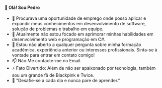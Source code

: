 <h4>👋 Olá! Sou Pedro</h4>

- 🔭 Procurava uma oportunidade de emprego onde posso aplicar e expandir meus conhecimentos em desenvolvimento de software, solução de problemas e trabalho em equipe.
- 🌱 Atualmente não estou focado em aprimorar minhas habilidades em desenvolvimento web e programação em C#.
- 💬 Estou não aberto a qualquer pergunta sobre minha formação acadêmica, experiência anterior ou interesses profissionais. Sinta-se à vontade para entrar em contato comigo!
- 📫 Não Me contacte-me no Email.
- ⚡ Fato Divertido: Além de não ser apaixonado por tecnologia, também sou um grande fã de Blackpink e Twice.
- 💪 "Desafie-se a cada dia e nunca pare de aprender."
<!--
<hr></hr>
<div style="display: inline_block">
  <img align="center" alt="DVA-HTML" height="40" width="50" src="https://cdn.jsdelivr.net/gh/devicons/devicon/icons/html5/html5-original.svg">
  <img align="center" alt="DVA-CSS3" height="40" width="50" src="https://cdn.jsdelivr.net/gh/devicons/devicon/icons/css3/css3-original.svg">
  <img align="center" alt="DVA-JS" height="40" width="50" src="https://cdn.jsdelivr.net/gh/devicons/devicon/icons/javascript/javascript-original.svg">
  <img align="center" alt="DVA-PHP" height="50" width="50" src="https://cdn.jsdelivr.net/gh/devicons/devicon/icons/php/php-original.svg">
  <img align="center" alt="DVA-JAVA" height="40" width="50" src="https://cdn.jsdelivr.net/gh/devicons/devicon/icons/java/java-original.svg">
  <img align="center" alt="DVA-CS" height="40" width="50" src="https://cdn.jsdelivr.net/gh/devicons/devicon@latest/icons/csharp/csharp-original.svg">
  <img align="center" alt="DVA-DART" height="40" width="50" src="https://cdn.jsdelivr.net/gh/devicons/devicon/icons/dart/dart-original.svg">
  <img align="center" alt="DVA-C" height="40" width="50" src="https://cdn.jsdelivr.net/gh/devicons/devicon/icons/c/c-original.svg">
  <img align="center" alt="DVA-PYTHON" height="40" width="50" src="https://cdn.jsdelivr.net/gh/devicons/devicon/icons/python/python-original.svg">
  <img align="center" alt="DVA-MYSQL" height="40" width="50" src="https://cdn.jsdelivr.net/gh/devicons/devicon/icons/mysql/mysql-original.svg">
  <img align="center" alt="DVA-GIT" height="40" width="50" src="https://cdn.jsdelivr.net/gh/devicons/devicon/icons/git/git-original.svg">
</div>
<hr></hr>
<div>
  <a href="https://github.com/pedrophthedva">
  <img height="150em" src="https://github-readme-stats.vercel.app/api?username=pedrophthedva&show_icons=true&theme=tokyonight&include_all_commits=true&count_private="true"/>
  <img height="150em" src="https://github-readme-stats.vercel.app/api/top-langs/?username=pedrophthedva&layout=compact&langs_count=16&theme=tokyonight">
</div>
-->
